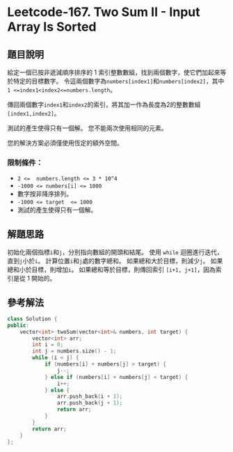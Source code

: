 
# Leetcode-167. Two Sum II - Input Array Is Sorted
## 題目說明
給定一個已按非遞減順序排序的 1 索引整數數組，找到兩個數字，使它們加起來等於特定的目標數字。 令這兩個數字為`numbers[index1]`和`numbers[index2]`，其中`1 <=index1<index2<=numbers.length`。

傳回兩個數字`index1`和`index2`的索引，將其加一作為長度為2的整數數組`[index1,index2]`。

測試的產生使得只有一個解。 您不能兩次使用相同的元素。

您的解決方案必須僅使用恆定的額外空間。
### 限制條件：
- `2 <=  numbers.length <= 3 * 10^4`
- `-1000 <= numbers[i] <= 1000`
- 數字按非降序排列。
- `-1000 <= target  <= 1000`
- 測試的產生使得只有一個解。

## 解題思路
初始化兩個指標`i`和`j`，分別指向數組的開頭和結尾。
使用 `while` 迴圈進行迭代，直到`j`小於`i`。
計算位置`i`和`j`處的數字總和。
如果總和大於目標，則減少`j`。
如果總和小於目標，則增加`i`。
如果總和等於目標，則傳回索引 `[i+1, j+1]`，因為索引是從 1 開始的。
## 參考解法
```cpp title="C++" showLineNumbers
class Solution {
public:
    vector<int> twoSum(vector<int>& numbers, int target) {
        vector<int> arr;
        int i = 0;
        int j = numbers.size() - 1;
        while (i < j) {
            if (numbers[i] + numbers[j] > target) {
                j--;
            } else if (numbers[i] + numbers[j] < target) {
                i++;
            } else {
                arr.push_back(i + 1);
                arr.push_back(j + 1);
                return arr;
            }
        }
        return arr;
    }
};
```